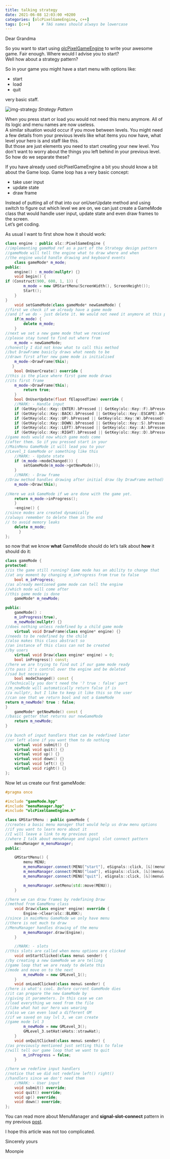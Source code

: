 ```yaml
---
title: talking strategy
date: 2021-06-08 12:03:00 +0200
categories: [olcPixelGameEngine, c++]
tags: [c++]     # TAG names should always be lowercase
---
```


Dear Grandma 

So you want to start using 
[olcPixelGameEngine](https://github.com/OneLoneCoder/olcPixelGameEngine) to write your awesome game.
Fair enough. Where would I advise you to start?  
Well how about a strategy pattern?

So in your game you might have a start menu with options like:  
* start
* load
* quit

very basic staff.

![img-strategy](/assets/post_assets/strategy.png)
_Strategy Pattern_

When you press start or load you would not need this menu anymore. All of its logic and menu names are now useless.  
A similar situation would occur if you move between levels. You might need a few details from your previous levels like what
items you now have, what level your hero is and staff like this.   
But those are just elements you need to start creating your new level. You don't want to worry about the things you left behind in your previous level.  
So how do we separate these?

If you have already used olcPixelGameEngine a bit you should know a bit about the Game loop. Game loop has a very basic concept:

* take user input
* update state
* draw frame

Instead of putting all of that into our onUserUpdate method and using switch to figure out which level we are on,
we can just create a GameMode class that would handle user input, update state and even draw frames to the screen.  
Let’s get coding.

As usual I want to first show how it should work:

```c++
class engine : public olc::PixelGameEngine {
//implementing gameMod ref as a part of the Strategy design pattern
//gameMode will tell the engine what to draw where and when
//the engine would handle drawing and keyboard events
    class gameMode* m_mode;
public:
    engine() : m_mode(nullptr) {}
    void begin() {
if (Construct(900, 600, 1, 1)) {
        m_mode = new GMStartMenu(ScreenWidth(), ScreenHeight());
        Start();
    }
}
    void setGameMode(class gameMode* newGameMode) {
//first we check if we already have a game mode
//and if we do - just delete it. We would not need it anymore at this point
    if(m_mode) {
        delete m_mode;
    }
//next we set a new game mode that we received
//please stay tuned to find out where from
    m_mode = newGameMode;
//honestly I did not know what to call this method
//but DrawFrame basicly draws what needs to be
//drawn first after new game mode is initialised
    m_mode->DrawFrame(this);
   }
    bool OnUserCreate() override {
//this is the place where first game mode draws
//its first frame
	m_mode->DrawFrame(this);
    	return true;
    }
    bool OnUserUpdate(float fElapsedTime) override {
    //MARK: - Handle input
    if (GetKey(olc::Key::ENTER).bPressed || GetKey(olc::Key::F).bPressed) m_mode->submit();
    if (GetKey(olc::Key::BACK).bPressed || GetKey(olc::Key::ESCAPE).bPressed || GetKey(olc::Key::E).bPressed) m_mode->quit();
    if (GetKey(olc::Key::UP).bPressed || GetKey(olc::Key::W).bPressed) m_mode->up();
    if (GetKey(olc::Key::DOWN).bPressed || GetKey(olc::Key::S).bPressed) m_mode->down();
    if (GetKey(olc::Key::LEFT).bPressed || GetKey(olc::Key::A).bPressed) m_mode->left();
    if (GetKey(olc::Key::RIGHT).bPressed || GetKey(olc::Key::D).bPressed) m_mode->right();
//game mods would now which game mods come
//after them. So if you pressed start in your
//MainMenu GameMode it will lead you to your
//Level_1 GameMode or something like this
    //MARK: - Update state
    if (m_mode->modeChanged()) {
        setGameMode(m_mode->getNewMode());
    }
    //MARK: - Draw frame
//Draw method handles drawing after initial draw (by DrawFrame method)
    m_mode->Draw(this);
    
//Here we ask GameMode if we are done with the game yet.
    return m_mode->inProgress();
    }
    ~engine() {
//since modes are created dynamically
//always remember to delete them in the end
// to avoid memory leaks
	delete m_mode;
      }
};
```

so now that we know **what** GameMode should do let’s talk about **how** it should do it:

```c++
class gameMode {
protected:
//is the game still running? Game mode has an ability to change that
//at any moment by changing m_inProgress from true to false
    bool m_inProgress;
//as already mentioned game mode can tell the engine
//which mode will come after
//this game mode is done
    gameMode* m_newMode;

public:
    gameMode() : 
    m_inProgress(true),
    m_newMode(nullptr) {}
//does nothing unless redefined by a child game mode
    virtual void DrawFrame(class engine* engine) {}
//needs to be redefined by the child
//also makes this class abstract so
//an instance of this class can not be created
//by users
    virtual void Draw(class engine* engine) = 0;
    bool inProgress() const;
//here we are trying to find out if our game mode ready
//to pass it's control over the engine and be deleted
//sad but necessary
    bool modeChanged() const {
//Technically you don't need the '? true : false' part
//m_newMode will automatically return false if is
//a nullptr, but I like to keep it like this so the user
//can see that we return bool and not a GameMode 
return m_newMode? true : false;
}
    gameMode* getNewMode() const {
//basic getter that returns our newGameMode
    return m_newMode;
}
    
//a bunch of input handlers that can be redefined later
//or left alone if you want them to do nothing
    virtual void submit() {}
    virtual void quit() {}
    virtual void up() {}
    virtual void down() {}
    virtual void left() {}
    virtual void right() {}
};
```
    
    
Now let us create our first gameMode:

```c++
#pragma once

#include "gameMode.hpp"
#include "menuManager.hpp"
#include "olcPixelGameEngine.h"

class GMStartMenu : public gameMode {
//creates a basic menu manager that would help us draw menu options
//if you want to learn more about it
//I will leave a link to my previous post
//where I talk about menuManage and signal slot connect pattern
    menuManager m_menuManager;
public:

    GMStartMenu() {
        menu MENU;
        m_menuManager.connect(MENU["start"], eSignals::click, [&](menu& sender) { this->onStartClicked(sender); });
        m_menuManager.connect(MENU["load"], eSignals::click, [&](menu& sender) { this->onLoadClicked(sender); });
        m_menuManager.connect(MENU["quit"], eSignals::click, [&](menu& sender) { this->onQuitClicked(sender); });

        m_menuManager.setMenu(std::move(MENU));
    }

//here we can draw frames by redefining Draw
//method from GameMenu class
    void Draw(class engine* engine) override {
        Engine->Clear(olc::BLANK);
//since in mainMenu GameMode we only have menu
//there is not much to draw
//MenuManager handles drawing of the menu
        m_menuManager.draw(Engine);
    }

    //MARK: - slots
//this slots are called when menu options are clicked
    void onStartClicked(class menu& sender) {
//by creating a new GameMode we are telling
//game loop that we are ready to delete this
//mode and move on to the next
        m_newMode = new GMLevel_1();
    }
    void onLoadClicked(class menu& sender) {
//here is what's cool. Before current GameMode dies
//it can prepare the new GameMode by
//giving it parameters. In this case we can
//load everything we need from the file
//like what hat our hero was wearing
//also we can even load a different GM
//if we saved on say lvl 3, we can create
//game mode lvl 3 
        m_newMode = new GMLevel_3();
        GMLevel_3.setHat(eHats::strawHat);
    }
    void onQuitClicked(class menu& sender) {
//as previously mentioned just setting this to false
//will tell our game loop that we want to quit
        m_inProgress = false;
    }

//here we redefine input handlers
//notice that we did not redefine left() right()
//handlers since we don't need them 
    //MARK: - User input
    void submit() override;
    void quit() override;
    void up() override;
    void down() override;
};
```

You can read more about MenuManager and **signal-slot-connect** pattern in my previous [post](https://iam1mperec.github.io/blog/posts/options_observer/).

I hope this article was not too complicated.

Sincerely yours

Moonpie
